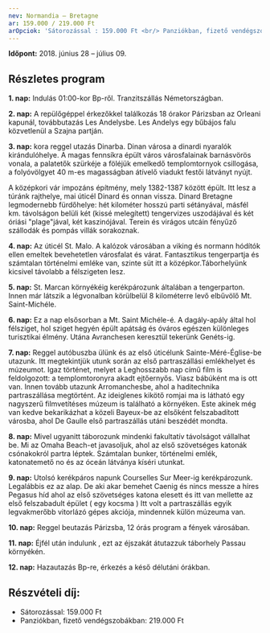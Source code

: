 ```yaml
---
nev: Normandia – Bretagne
ar: 159.000 / 219.000 Ft
arOpciok: 'Sátorozással : 159.000 Ft <br/> Panziókban, fizető vendégszobákban : 219.000 Ft'
---
```

**Időpont:** 2018. június 28 – július 09.

## Részletes program

**1. nap:** Indulás 01:00-kor Bp-ről. Tranzitszállás Németországban.

**2. nap:** A repülőgéppel érkezőkkel találkozás 18 órakor Párizsban az Orleani kapunál, továbbutazás Les Andelysbe. Les Andelys egy bűbájos falu közvetlenül a Szajna partján.

**3. nap:** kora reggel utazás Dinarba. Dinan városa a dinardi nyaralók kirándulóhelye. A magas fennsíkra épült város városfalainak barnásvörös vonala, a palatetők szürkéje a föléjük emelkedő templomtornyok csillogása, a folyóvölgyet 40 m-es magasságban átívelő viadukt festői látványt nyújt.

A középkori vár impozáns építmény, mely 1382-1387 között épült. Itt lesz a túránk rajthelye, mai úticél Dinard és onnan vissza. Dinard Bretagne legmodernebb fürdőhelye: hét kilométer hosszú parti sétányával, másfél km. távolságon belüli két (kissé melegített) tengervizes uszodájával és két óriási "plage"jával, két kaszinójával. Terein és virágos utcáin fényűző szállodák és pompás villák sorakoznak.

**4. nap:** Az úticél St. Malo. A kalózok városában a viking és normann hódítók ellen emeltek bevehetetlen városfalat és várat. Fantasztikus tengerpartja és számtalan történelmi emléke van, szinte süt itt a középkor.Táborhelyünk kicsivel távolabb a félszigeten lesz.

**5. nap:** St. Marcan környékéig kerékpározunk általában a tengerparton. Innen már látszik a légvonalban körülbelül 8 kilométerre levő elbűvölő Mt. Saint-Michéle.

**6. nap:** Ez a nap elsősorban a Mt. Saint Michéle-é. A dagály-apály által hol félsziget, hol sziget hegyén épült apátság és óváros egészen különleges turisztikai élmény. Utána Avranchesen keresztül tekerünk Genéts-ig.

**7. nap:** Reggel autóbuszba ülünk és az első úticélunk Sainte-Méré-Église-be utazunk. Itt megtekintjük utunk során az első partraszállási emlékhelyet és múzeumot. Igaz történet, melyet a Leghosszabb nap című film is feldolgozott: a templomtoronyra akadt ejtőernyős. Viasz bábúként ma is ott van. Innen tovább utazunk Arromanchesbe, ahol a haditechnika partraszállása megtörtént. Az ideiglenes kikötő romjai ma is látható egy nagyszerű filmvetítéses múzeum is található a környéken. Este akinek még van kedve bekarikázhat a közeli Bayeux-be az elsőként felszabadított városba, ahol De Gaulle első partraszállás utáni beszédét mondta.

**8. nap:** Mivel ugyanitt táborozunk mindenki fakultatív távolságot vállalhat be. Mi az Omaha Beach-et javasoljuk, ahol az első szövetséges katonák csónakokról partra léptek. Számtalan bunker, történelmi emlék, katonatemető no és az óceán látványa kíséri utunkat.

**9. nap:** Utolsó kerékpáros napunk Courselles Sur Meer-ig kerékpározunk. Legalábbis ez az alap. De aki akar bemehet Caenig és nincs messze a híres Pegasus híd ahol az első szövetséges katona elesett és itt van mellette az első felszabadult épület ( egy kocsma ) Itt volt a partraszállás egyik legvakmerőbb vitorlázó gépes akciója, mindennek külön múzeuma van.

**10. nap:** Reggel beutazás Párizsba, 12 órás program a fények városában.

**11. nap:** Éjfél után indulunk , ezt az éjszakát átutazzuk táborhely Passau környékén.

**12. nap:** Hazautazás Bp-re, érkezés a késő délutáni órákban.


## Részvételi díj:

*   Sátorozással: 159.000 Ft
*   Panziókban, fizető vendégszobákban: 219.000 Ft

